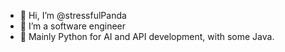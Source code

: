 - 👋 Hi, I’m @stressfulPanda
- 👀 I’m a software engineer
- 🌱 Mainly Python for AI and API development, with some Java.

<!---
stressfulPanda/stressfulPanda is a ✨ special ✨ repository because its `README.md` (this file) appears on your GitHub profile.
You can click the Preview link to take a look at your changes.
--->

